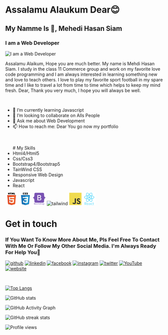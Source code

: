 # Assalamu Alaukum Dear😊

## My Namme Is 👋, Mehedi Hasan Siam

### I am a Web Developer
![I am a Web Developer](https://wallpaperaccess.com/full/5673719.jpg)

Assalamu Alaikum, Hope you are much better. My name is Mehdi Hasan Siam. I study in the class 11 Commerce group and work on my favorite love code programming and I am always interested in learning something new and love to teach others. I love to play my favorite sport football in my spare time and I like to travel a lot from time to time which helps to keep my mind fresh. Dear, Thank you very much, I hope you will always be well.

<br/>

- 🌱 I’m currently learning Javascript 
- 👯 I’m looking to collaborate on Alls People 
- 💬 Ask me about Web Development 
- 📫 How to reach me: Dear You go now my portfolio  

<br/>

<ul>
# My Skills
  <li>Html4/Html5
 </li> 
  <li>Css/Css3 </li>
  <li>Bootstrap4/Bootstrap5 </li>
  <li>TainWind CSS</li>
  <li>Responsive Web Design</li>
  <li>Javascript  
</li>
  <li>React </li>

</ul>

<p>

<img src="https://raw.githubusercontent.com/devicons/devicon/master/icons/html5/html5-original-wordmark.svg" alt="html5" width="40" height="40"/>
<img src="https://raw.githubusercontent.com/devicons/devicon/master/icons/css3/css3-original-wordmark.svg" alt="css3" width="40" height="40"/>
<img src="https://raw.githubusercontent.com/devicons/devicon/master/icons/bootstrap/bootstrap-plain-wordmark.svg" alt="bootstrap" width="40" height="40"/>
 <img src="https://www.vectorlogo.zone/logos/tailwindcss/tailwindcss-icon.svg" alt="tailwind" width="40" height="40"/> 
  <img src="https://raw.githubusercontent.com/devicons/devicon/master/icons/javascript/javascript-original.svg" alt="javascript" width="40" height="40"/> 
 <img src="https://raw.githubusercontent.com/devicons/devicon/master/icons/react/react-original-wordmark.svg" alt="react" width="40" height="40"/> 



</p>






















# Get in touch
### If You Want To Know More About Me, Pls Feel Free To Contact With Me Or Follow My Other Social Media. I'm Always Ready For Help You🥰



[<img src='https://cdn.jsdelivr.net/npm/simple-icons@3.0.1/icons/github.svg' alt='github' height='40'>](https://github.com/Mehedi10101)  [<img src='https://cdn.jsdelivr.net/npm/simple-icons@3.0.1/icons/linkedin.svg' alt='linkedin' height='40'>](https://www.linkedin.com/in/mehedi10101/)  [<img src='https://cdn.jsdelivr.net/npm/simple-icons@3.0.1/icons/facebook.svg' alt='facebook' height='40'>](https://www.facebook.com//mehedihasan.siam.3597)  [<img src='https://cdn.jsdelivr.net/npm/simple-icons@3.0.1/icons/instagram.svg' alt='instagram' height='40'>](https://www.instagram.com/mehedi_10101/)  [<img src='https://cdn.jsdelivr.net/npm/simple-icons@3.0.1/icons/twitter.svg' alt='twitter' height='40'>](https://twitter.com/mehedi_10101)  [<img src='https://cdn.jsdelivr.net/npm/simple-icons@3.0.1/icons/youtube.svg' alt='YouTube' height='40'>](https://www.youtube.com/channel//mehedihasan.siam.3597)  [<img src='https://cdn.jsdelivr.net/npm/simple-icons@3.0.1/icons/icloud.svg' alt='website' height='40'>](/mehedihasan.siam.3597) 


<br/>


[![Top Langs](https://github-readme-stats.vercel.app/api/top-langs/?username=Mehedi10101)](https://github.com/anuraghazra/github-readme-stats)

![GitHub stats](https://github-readme-stats.vercel.app/api?username=Mehedi10101&show_icons=true)  

![GitHub Activity Graph](https://activity-graph.herokuapp.com/graph?username=Mehedi10101)  

![GitHub streak stats](https://github-readme-streak-stats.herokuapp.com/?user=Mehedi10101)  

![Profile views](https://gpvc.arturio.dev/Mehedi10101)  
